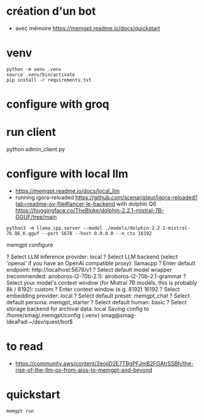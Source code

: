 # création d'un bot
- avec mémoire https://memgpt.readme.io/docs/quickstart


# venv
```
python -m venv .venv
source .venv/bin/activate
pip install -r requirements.txt

```

# configure with groq

# run client
python admin_client.py













# configure with local llm

- https://memgpt.readme.io/docs/local_llm
- running igora-reloaded https://github.com/scenaristeur/igora-reloaded?tab=readme-ov-file#lancer-le-backend
with dolphin Q6 https://huggingface.co/TheBloke/dolphin-2.2.1-mistral-7B-GGUF/tree/main


```
python3 -m llama_cpp.server --model ./models/dolphin-2.2.1-mistral-7b.Q6_K.gguf --port 5678 --host 0.0.0.0 --n_ctx 16192

```

memgpt configure

? Select LLM inference provider: local
? Select LLM backend (select 'openai' if you have an OpenAI compatible proxy): llamacpp
? Enter default endpoint: http://localhost:5678/v1
? Select default model wrapper (recommended: airoboros-l2-70b-2.1): airoboros-l2-70b-2.1-grammar
? Select your model's context window (for Mistral 7B models, this is probably 8k / 8192): custom
? Enter context window (e.g. 8192) 16192
? Select embedding provider: local
? Select default preset: memgpt_chat
? Select default persona: memgpt_starter
? Select default human: basic
? Select storage backend for archival data: local
Saving config to /home/smag/.memgpt/config
(.venv) smag@smag-IdeaPad:~/dev/quest/bot$ 



# to read
- https://community.aws/content/2eojjD2E7TBgPFJmB2FGAtrSSBh/the-rise-of-the-llm-os-from-aios-to-memgpt-and-beyond


# quickstart
```
memgpt run
```